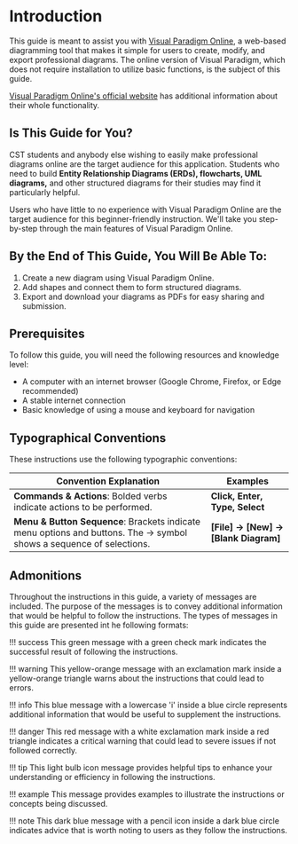 # Introduction

This guide is meant to assist you with [Visual Paradigm Online](https://online.visual-paradigm.com/), a web-based diagramming tool that makes it simple for users to create, modify, and export professional diagrams. The online version of Visual Paradigm, which does not require installation to utilize basic functions, is the subject of this guide.

[Visual Paradigm Online's official website](https://online.visual-paradigm.com/) has additional information about their whole functionality.

## Is This Guide for You?

CST students and anybody else wishing to easily make professional diagrams online are the target audience for this application. Students who need to build **Entity Relationship Diagrams (ERDs), flowcharts, UML diagrams,** and other structured diagrams for their studies may find it particularly helpful.

Users who have little to no experience with Visual Paradigm Online are the target audience for this beginner-friendly instruction. We'll take you step-by-step through the main features of Visual Paradigm Online.

## By the End of This Guide, You Will Be Able To:

1. Create a new diagram using Visual Paradigm Online.
2. Add shapes and connect them to form structured diagrams.
3. Export and download your diagrams as PDFs for easy sharing and submission.

## Prerequisites

To follow this guide, you will need the following resources and knowledge level:

- A computer with an internet browser (Google Chrome, Firefox, or Edge recommended)
- A stable internet connection
- Basic knowledge of using a mouse and keyboard for navigation

## Typographical Conventions

These instructions use the following typographic conventions:

| **Convention Explanation**                                                                                           | **Examples**                         |
| -------------------------------------------------------------------------------------------------------------------- | ------------------------------------ |
| **Commands & Actions**: Bolded verbs indicate actions to be performed.                                               | **Click, Enter, Type, Select**       |
| **Menu & Button Sequence**: Brackets indicate menu options and buttons. The → symbol shows a sequence of selections. | **[File] → [New] → [Blank Diagram]** |

## Admonitions

Throughout the instructions in this guide, a variety of messages are included. The purpose of the messages is to convey additional information that would be helpful to follow the instructions. The types of messages in this guide are presented int he following formats:

!!! success
    This green message with a green check mark indicates the successful result of following the instructions.

!!! warning
    This yellow-orange message with an exclamation mark inside a yellow-orange triangle warns about the instructions that could lead to errors.

!!! info
    This blue message with a lowercase 'i' inside a blue circle represents additional information that would be useful to supplement the instructions.

!!! danger
    This red message with a white exclamation mark inside a red triangle indicates a critical warning that could lead to severe issues if not followed correctly.

!!! tip
    This light bulb icon message provides helpful tips to enhance your understanding or efficiency in following the instructions.

!!! example
    This message provides examples to illustrate the instructions or concepts being discussed.

!!! note
    This dark blue message with a pencil icon inside a dark blue circle indicates advice that is worth noting to users as they follow the instructions. 
